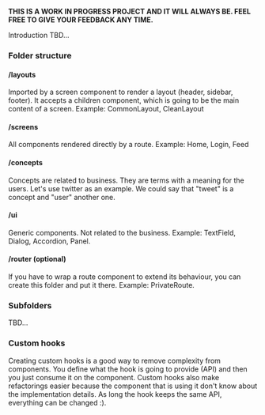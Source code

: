 **THIS IS A WORK IN PROGRESS PROJECT AND IT WILL ALWAYS BE. FEEL FREE TO GIVE YOUR FEEDBACK ANY TIME.**

Introduction TBD...

### Folder structure

#### /layouts

Imported by a screen component to render a layout (header, sidebar, footer). It accepts a children component, which is going to be the main content of a screen. Example: CommonLayout, CleanLayout

#### /screens

All components rendered directly by a route. Example: Home, Login, Feed

#### /concepts

Concepts are related to business. They are terms with a meaning for the users. Let's use twitter as an example. We could say that "tweet" is a concept and "user" another one.

#### /ui

Generic components. Not related to the business. Example: TextField, Dialog, Accordion, Panel.

#### /router (optional)

If you have to wrap a route component to extend its behaviour, you can create this folder and put it there. Example: PrivateRoute.

### Subfolders

TBD...

### Custom hooks

Creating custom hooks is a good way to remove complexity from components.
You define what the hook is going to provide (API) and then you just consume it on the component.
Custom hooks also make refactorings easier because the component that is using it don't know about the
implementation details. As long the hook keeps the same API, everything can be changed :).
